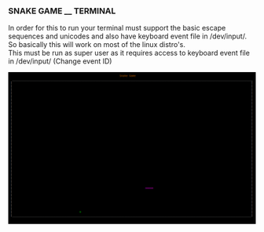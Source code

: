### SNAKE GAME __ TERMINAL

In order for this to run your terminal must support the basic escape sequences and unicodes and also have keyboard event file in /dev/input/.\
So basically this will work on most of the linux distro's.\
This must be run as super user as it requires access to keyboard event file in /dev/input/ (Change event ID)

![Snake_game](../images/snake_game.png)